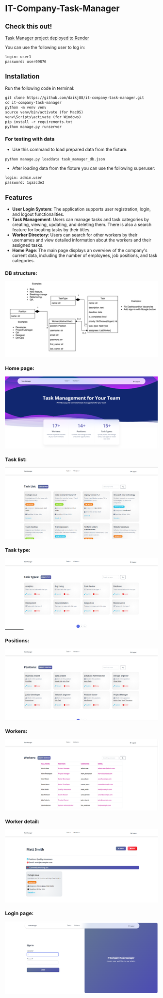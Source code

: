 # IT-Company-Task-Manager

## Check this out!

[Task Manager project deployed to Render](https://it-company-task-manager-1qnh.onrender.com)

You can use the following user to log in:

```
login: user1
password: user09876
```

## Installation

Run the following code in terminal:

```shell
git clone https://github.com/daikj88/it-company-task-manager.git
cd it-company-task-manager
python -m venv venv
source venv/bin/activate (for MacOS)
venv\Scripts\activate (for Windows)
pip install -r requirements.txt
python manage.py runserver 
```

### For testing with data

- Use this command to load prepared data from the fixture:

`python manage.py loaddata task_manager_db.json`

- After loading data from the fixture you can use the following superuser:

```
login: admin.user
password: 1qazcde3
```

## Features
- **User Login System**: The application supports user registration, login, and logout functionalities.
- **Task Management**: Users can manage tasks and task categories by creating, viewing, updating, and deleting them. There is also a search feature for locating tasks by their titles.
- **Worker Directory**: Users can search for other workers by their usernames and view detailed information about the workers and their assigned tasks.
- **Home Page**: The main page displays an overview of the company's current data, including the number of employees, job positions, and task categories.

### DB structure:
![image](images/db_structure.jpg)
### Home page:
![image](images/home_page.png)
### Task list:
![image](images/task_list.png)
### Task type:
![image](images/task_type.png)
### Positions:
![image](images/positions.png)
### Workers:
![image](images/workers.png)
### Worker detail:
![image](images/worker.png)
### Login page:
![image](images/login_page.png)

